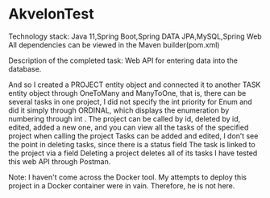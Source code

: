 # AkvelonTest
Technology stack: Java 11,Spring Boot,Spring DATA JPA,MySQL,Spring Web All dependencies can be viewed in the Maven builder(pom.xml)

Description of the completed task: Web API for entering data into the database.

And so I created a PROJECT entity object and connected it to another TASK entity object through OneToMany and ManyToOne, that is, there can be several tasks in one project, I did not specify the int priority for Enum and did it simply through ORDINAL, which displays the enumeration by numbering through int . The project can be called by id, deleted by id, edited, added a new one, and you can view all the tasks of the specified project when calling the project Tasks can be added and edited, I don’t see the point in deleting tasks, since there is a status field The task is linked to the project via a field Deleting a project deletes all of its tasks I have tested this web API through Postman.

Note: I haven't come across the Docker tool. My attempts to deploy this project in a Docker container were in vain. Therefore, he is not here.
